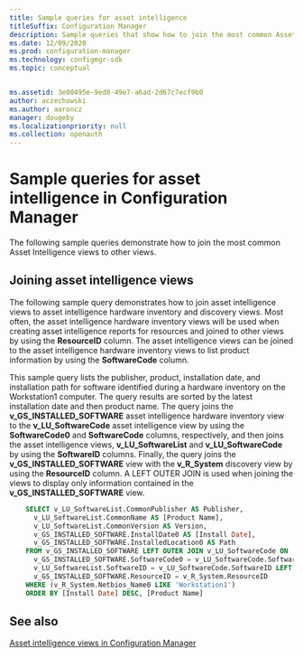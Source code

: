 ```yaml
---
title: Sample queries for asset intelligence
titleSuffix: Configuration Manager
description: Sample queries that show how to join the most common Asset Intelligence views to other views.
ms.date: 12/09/2020
ms.prod: configuration-manager
ms.technology: configmgr-sdk
ms.topic: conceptual


ms.assetid: 3e00495e-9ed8-49e7-a6ad-2d67c7ecf9b0
author: aczechowski
ms.author: aaroncz
manager: dougeby
ms.localizationpriority: null
ms.collection: openauth
---
```


# Sample queries for asset intelligence in Configuration Manager

The following sample queries demonstrate how to join the most common Asset Intelligence views to other views.

## Joining asset intelligence views

The following sample query demonstrates how to join asset intelligence views to asset intelligence hardware inventory and discovery views. Most often, the asset intelligence hardware inventory views will be used when creating asset intelligence reports for resources and joined to other views by using the **ResourceID** column. The asset intelligence views can be joined to the asset intelligence hardware inventory views to list product information by using the **SoftwareCode** column.

This sample query lists the publisher, product, installation date, and installation path for software identified during a hardware inventory on the Workstation1 computer. The query results are sorted by the latest installation date and then product name. The query joins the **v_GS_INSTALLED_SOFTWARE** asset intelligence hardware inventory view to the **v_LU_SoftwareCode** asset intelligence view by using the **SoftwareCode0** and **SoftwareCode** columns, respectively, and then joins the asset intelligence views, **v_LU_SoftwareList** and **v_LU_SoftwareCode** by using the **SoftwareID** columns. Finally, the query joins the **v_GS_INSTALLED_SOFTWARE** view with the **v_R_System** discovery view by using the **ResourceID** column. A LEFT OUTER JOIN is used when joining the views to display only information contained in the **v_GS_INSTALLED_SOFTWARE** view.

```sql
    SELECT v_LU_SoftwareList.CommonPublisher AS Publisher, 
      v_LU_SoftwareList.CommonName AS [Product Name], 
      v_LU_SoftwareList.CommonVersion AS Version, 
      v_GS_INSTALLED_SOFTWARE.InstallDate0 AS [Install Date], 
      v_GS_INSTALLED_SOFTWARE.InstalledLocation0 AS Path 
    FROM v_GS_INSTALLED_SOFTWARE LEFT OUTER JOIN v_LU_SoftwareCode ON 
      v_GS_INSTALLED_SOFTWARE.SoftwareCode0 = v_LU_SoftwareCode.SoftwareCode INNER JOIN v_LU_SoftwareList ON
	  v_LU_SoftwareList.SoftwareID = v_LU_SoftwareCode.SoftwareID LEFT OUTER JOIN v_R_System ON
	  v_GS_INSTALLED_SOFTWARE.ResourceID = v_R_System.ResourceID
	WHERE (v_R_System.Netbios_Name0 LIKE 'Workstation1') 
    ORDER BY [Install Date] DESC, [Product Name] 
```

## See also

[Asset intelligence views in Configuration Manager](asset-intelligence-views-configuration-manager.md)
